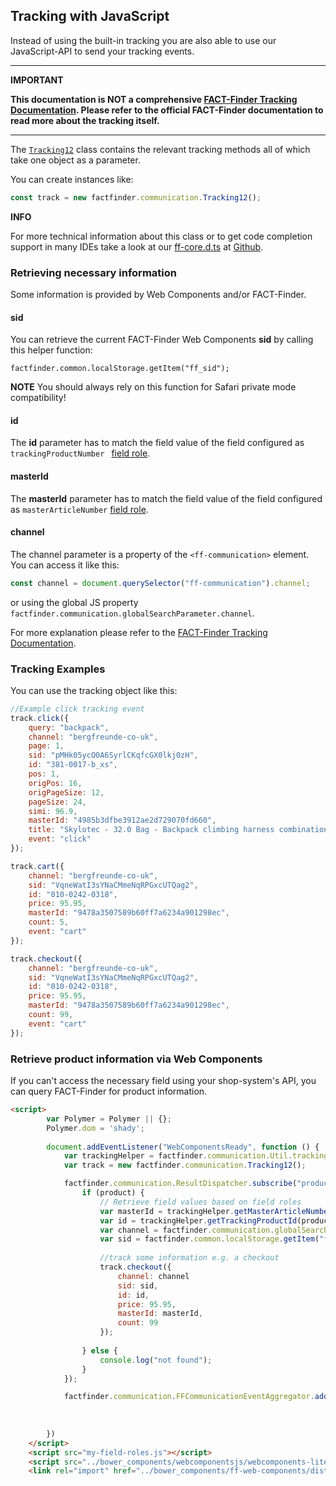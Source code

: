 ## Tracking with JavaScript

Instead of using the built-in tracking you are also able to use our
JavaScript-API to send your tracking events.

___
**IMPORTANT**

**This documentation is NOT a comprehensive [FACT-Finder Tracking Documentation](https://doku.fact-finder.de/endoc/latest/fact-finder-integration/tracking-interface-integration). Please refer to the official FACT-Finder documentation to read more about the tracking itself.**
___ 

 

The [`Tracking12`](https://github.com/FACT-Finder-Web-Components/ff-web-components/blob/master/dist/ff-core.d.ts#L747) class contains the relevant tracking 
methods all of which take one object as a parameter.

You can create instances like:
```Javascript
const track = new factfinder.communication.Tracking12();
```

 

**INFO**

For more technical information about this class or to get code completion support in many IDEs take a look
at our [ff-core.d.ts](https://github.com/FACT-Finder-Web-Components/ff-web-components/blob/master/dist/ff-core.d.ts) at [Github](https://github.com/FACT-Finder-Web-Components).

### Retrieving necessary information
Some information is provided by Web Components and/or FACT-Finder.


#### sid
You can retrieve the current FACT-Finder Web Components **sid** by calling this helper function: 

`factfinder.common.localStorage.getItem("ff_sid");`

**NOTE** You should always rely on this function for Safari private mode compatibility!


#### id 
The **id** parameter has to match the field value of the field configured as `trackingProductNumber ` [field role](https://web-components.fact-finder.de/documentation/field-roles).


#### masterId
The **masterId** parameter has to match the field value of the field configured as `masterArticleNumber` [field role](https://web-components.fact-finder.de/documentation/field-roles).


#### channel
The channel parameter is a property of the `<ff-communication>` element.
You can access it like this:
```javascript
const channel = document.querySelector("ff-communication").channel;
```
or using the global JS property `factfinder.communication.globalSearchParameter.channel`.

For more explanation please refer to the [FACT-Finder Tracking Documentation](https://doku.fact-finder.de/endoc/latest/fact-finder-integration/tracking-interface-integration).


### Tracking Examples
You can use the tracking object like this:

```javascript
//Example click tracking event
track.click({
    query: "backpack",
    channel: "bergfreunde-co-uk",
    page: 1,
    sid: "pMHk05ycO0A6SyrlCKqfcGX0lkj0zH",
    id: "381-0017-b_xs",
    pos: 1,
    origPos: 16,
    origPageSize: 12,
    pageSize: 24,
    simi: 96.9,
    masterId: "4985b3dfbe3912ae2d729070fd660",
    title: "Skylotec - 32.0 Bag - Backpack climbing harness combination",
    event: "click"
});
```

```javascript
track.cart({
    channel: "bergfreunde-co-uk",
    sid: "VqneWatI3sYNaCMmeNqRPGxcUTQag2",
    id: "010-0242-0318",
    price: 95.95,
    masterId: "9478a3507589b60ff7a6234a901298ec",
    count: 5,
    event: "cart"
});

track.checkout({
    channel: "bergfreunde-co-uk",
    sid: "VqneWatI3sYNaCMmeNqRPGxcUTQag2",
    id: "010-0242-0318",
    price: 95.95,
    masterId: "9478a3507589b60ff7a6234a901298ec",
    count: 99,
    event: "cart"
});
```

### Retrieve product information via Web Components
If you can't access the necessary field using your shop-system's API,
you can query FACT-Finder for product information.

```html
<script>
        var Polymer = Polymer || {};
        Polymer.dom = 'shady';
        
        document.addEventListener("WebComponentsReady", function () {
            var trackingHelper = factfinder.communication.Util.trackingHelper;
            var track = new factfinder.communication.Tracking12();

            factfinder.communication.ResultDispatcher.subscribe("productDetail", function (product) {
                if (product) {
                    // Retrieve field values based on field roles
                    var masterId = trackingHelper.getMasterArticleNumber(product);
                    var id = trackingHelper.getTrackingProductId(product);
                    var channel = factfinder.communication.globalSearchParameter.channel;
                    var sid = factfinder.common.localStorage.getItem("ff_sid");
                    
                    //track some information e.g. a checkout
                    track.checkout({
                        channel: channel
                        sid: sid,
                        id: id,
                        price: 95.95,
                        masterId: masterId,
                        count: 99
                    });
                    
                } else {
                    console.log("not found");
                }
            });

            factfinder.communication.FFCommunicationEventAggregator.addFFEvent({
                                                                                   type: "productDetail",
                                                                                   id: "a333c0c6f62671727535b2542e168"
                                                                               });
        })
    </script>
    <script src="my-field-roles.js"></script>
    <script src="../bower_components/webcomponentsjs/webcomponents-lite.min.js"></script>
    <link rel="import" href="../bower_components/ff-web-components/dist/elements.build_with_dependencies.html">
```